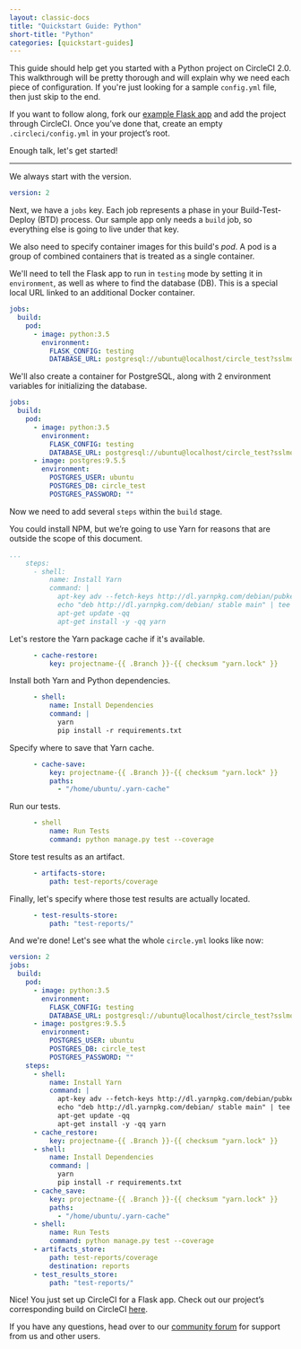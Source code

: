 ```yaml
---
layout: classic-docs
title: "Quickstart Guide: Python"
short-title: "Python"
categories: [quickstart-guides]
---
```


This guide should help get you started with a Python project on CircleCI 2.0. This walkthrough will be pretty thorough and will explain why we need each piece of configuration. If you're just looking for a sample `config.yml` file, then just skip to the end.

If you want to follow along, fork our [example Flask app](https://github.com/circleci/cci-demo-flask) and add the project through CircleCI. Once you’ve done that, create an empty `.circleci/config.yml` in your project’s root.

Enough talk, let's get started!

---

We always start with the version.

```yaml
version: 2
```

Next, we have a `jobs` key. Each job represents a phase in your Build-Test-Deploy (BTD) process. Our sample app only needs a `build` job, so everything else is going to live under that key.

We also need to specify container images for this build's _pod_. A pod is a group of combined containers that is treated as a single container.

We'll need to tell the Flask app to run in `testing` mode by setting it in `environment`, as well as where to find the database (DB). This is a special local URL linked to an additional Docker container.

```yaml
jobs:
  build:
    pod:
      - image: python:3.5
        environment:
          FLASK_CONFIG: testing
          DATABASE_URL: postgresql://ubuntu@localhost/circle_test?sslmode=disable
```

We'll also create a container for PostgreSQL, along with 2 environment variables for initializing the database.

```yaml
jobs:
  build:
    pod:
      - image: python:3.5
        environment:
          FLASK_CONFIG: testing
          DATABASE_URL: postgresql://ubuntu@localhost/circle_test?sslmode=disable
      - image: postgres:9.5.5
        environment:
          POSTGRES_USER: ubuntu
          POSTGRES_DB: circle_test
          POSTGRES_PASSWORD: ""
```

Now we need to add several `steps` within the `build` stage.

You could install NPM, but we’re going to use Yarn for reasons that are outside the scope of this document.

```yaml
...
    steps:
      - shell:
          name: Install Yarn
          command: |
            apt-key adv --fetch-keys http://dl.yarnpkg.com/debian/pubkey.gpg
            echo "deb http://dl.yarnpkg.com/debian/ stable main" | tee /etc/apt/sources.list.d/yarn.list
            apt-get update -qq
            apt-get install -y -qq yarn
```

Let's restore the Yarn package cache if it's available.

```yaml
      - cache-restore:
          key: projectname-{{ .Branch }}-{{ checksum "yarn.lock" }}
```

Install both Yarn and Python dependencies.

```yaml
      - shell:
          name: Install Dependencies
          command: |
            yarn
            pip install -r requirements.txt
```

Specify where to save that Yarn cache.

```yaml
      - cache-save:
          key: projectname-{{ .Branch }}-{{ checksum "yarn.lock" }}
          paths:
            - "/home/ubuntu/.yarn-cache"
```

Run our tests.

```yaml
      - shell
          name: Run Tests
          command: python manage.py test --coverage
```

Store test results as an artifact.

```yaml
      - artifacts-store:
          path: test-reports/coverage
```

Finally, let's specify where those test results are actually located.

```yaml
      - test-results-store:
          path: "test-reports/"
```

And we're done! Let's see what the whole `circle.yml` looks like now:

```yaml
version: 2
jobs:
  build:
    pod:
      - image: python:3.5
        environment:
          FLASK_CONFIG: testing
          DATABASE_URL: postgresql://ubuntu@localhost/circle_test?sslmode=disable
      - image: postgres:9.5.5
        environment:
          POSTGRES_USER: ubuntu
          POSTGRES_DB: circle_test
          POSTGRES_PASSWORD: ""
    steps:
      - shell:
          name: Install Yarn
          command: |
            apt-key adv --fetch-keys http://dl.yarnpkg.com/debian/pubkey.gpg
            echo "deb http://dl.yarnpkg.com/debian/ stable main" | tee /etc/apt/sources.list.d/yarn.list
            apt-get update -qq
            apt-get install -y -qq yarn
      - cache_restore:
          key: projectname-{{ .Branch }}-{{ checksum "yarn.lock" }}
      - shell:
          name: Install Dependencies
          command: |
            yarn
            pip install -r requirements.txt
      - cache_save:
          key: projectname-{{ .Branch }}-{{ checksum "yarn.lock" }}
          paths:
            - "/home/ubuntu/.yarn-cache"
      - shell:
          name: Run Tests
          command: python manage.py test --coverage
      - artifacts_store:
          path: test-reports/coverage
          destination: reports
      - test_results_store:
          path: "test-reports/"
```

Nice! You just set up CircleCI for a Flask app. Check out our project’s corresponding build on CircleCI [here](https://circleci.com/gh/circleci/cci-demo-flask).

If you have any questions, head over to our [community forum](https://discuss.circleci.com/) for support from us and other users.
